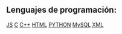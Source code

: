 ## Lenguajes de programación:
[JS](https://img.shields.io/badge/-javascript-F7DF1E?style=flat&logo=javascript&logoColor=white)
[C](https://img.shields.io/badge/-c-A8B9CC?style=flat&logo=c&logoColor=white)
[C++](https://img.shields.io/badge/-cplusplus-00599C?style=flat&logo=cplusplus&logoColor=white)
[HTML](https://img.shields.io/badge/-html5-E34F26?style=flat&logo=html5&logoColor=white)
[PYTHON](https://img.shields.io/badge/-python-3776AB?style=flat&logo=python&logoColor=white)
[MySQL](https://img.shields.io/badge/-mysql-4479A1?style=flat&logo=mysql&logoColor=white)
[XML](https://img.shields.io/badge/-xml-005FAD?style=flat&logo=xml&logoColor=white)
<!--
**Diegosource/Diegosource** is a ✨ _special_ ✨ repository because its `README.md` (this file) appears on your GitHub profile.

Here are some ideas to get you started:

- 🔭 I’m currently working on ...
- 🌱 I’m currently learning ...
- 👯 I’m looking to collaborate on ...
- 🤔 I’m looking for help with ...
- 💬 Ask me about ...
- 📫 How to reach me: ...
- 😄 Pronouns: ...
- ⚡ Fun fact: ...
-->
